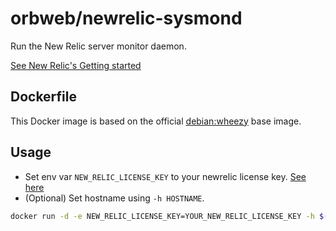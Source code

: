 # orbweb/newrelic-sysmond

Run the New Relic server monitor daemon.

[See New Relic's Getting started](https://docs.newrelic.com/docs/server/new-relic-servers)

## Dockerfile

This Docker image is based on the official [debian:wheezy](https://index.docker.io/_/debian/) base image.

## Usage

* Set env var ```NEW_RELIC_LICENSE_KEY``` to your newrelic license key. [See here](https://docs.newrelic.com/docs/accounts-partnerships/accounts/account-setup/license-key)
* (Optional) Set hostname using ```-h HOSTNAME```. 

```bash
docker run -d -e NEW_RELIC_LICENSE_KEY=YOUR_NEW_RELIC_LICENSE_KEY -h $(hostname) orbweb/newrelic-sysmond
```
